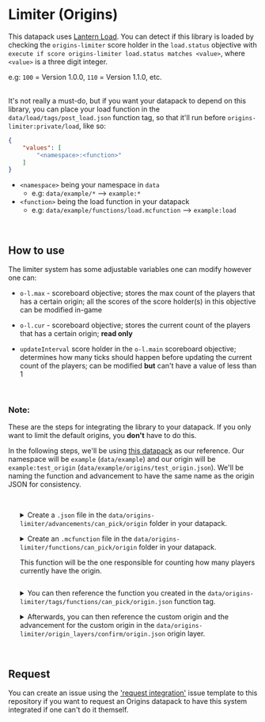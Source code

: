 # Limiter (Origins)

This datapack uses [Lantern Load](https://github.com/LanternMC/Load). You can detect if this library is loaded by checking the `origins-limiter` score holder in the `load.status` objective with `execute if score origins-limiter load.status matches <value>`, where `<value>` is a three digit integer.
<br>

e.g: `100` = Version 1.0.0, `110` = Version 1.1.0, etc.
<br>
<br>

It's not really a must-do, but if you want your datapack to depend on this library, you can place your load function in the `data/load/tags/post_load.json` function tag, so that it'll run before `origins-limiter:private/load`, like so:

```json
{
    "values": [
        "<namespace>:<function>"
    ]
}
```
* `<namespace>` being your namespace in `data`
  * e.g: `data/example/*` --> `example:*` 
* `<function>` being the load function in your datapack
  * e.g: `data/example/functions/load.mcfunction` --> `example:load` 

<br>


## How to use
The limiter system has some adjustable variables one can modify however one can:

* `o-l.max` - scoreboard objective; stores the max count of the players that has a certain origin; all the scores of the score holder(s) in this objective can be modified in-game
  
* `o-l.cur` - scoreboard objective; stores the current count of the players that has a certain origin; **read only**

* `updateInterval` score holder in the `o-l.main` scoreboard objective; determines how many ticks should happen before updating the current count of the players; can be modified **but** can't have a value of less than 1
<br>


### Note:
These are the steps for integrating the library to your datapack. If you only want to limit the default origins, you **don't** have to do this.
<br>

In the following steps, we'll be using [this datapack](https://github.com/eggohito/origins-limiter/tree/1.17.x/example) as our reference. Our namespace will be `example` (`data/example`) and our origin will be `example:test_origin` (`data/example/origins/test_origin.json`). We'll be naming the function and advancement to have the same name as the origin JSON for consistency.

<br>


<ol>
<details>

<summary>
Create a <code>.json</code> file in the <code>data/origins-limiter/advancements/can_pick/origin</code> folder in your datapack.
</summary>

```json
{
    "criteria": {
        "dummy": {
            "trigger": "minecraft:impossible"
        }
    }
}
```

</details>
</ol>

<ol>
<details>

<summary>
Create an <code>.mcfunction</code> file in the <code>data/origins-limiter/functions/can_pick/origin</code> folder in your datapack.

<br>

This function will be the one responsible for counting how many players currently have the origin.
</summary>

```mcfunction
#   Set the max count for this origin once (can then be changed in-game afterwards)
execute unless score test_origin o-l.max = test_origin o-l.max run scoreboard players set test_origin o-l.max 1


#   Store the count of the players that currently have this origin
execute store result score test_origin o-l.cur if entity @a[nbt = {cardinal_components: {"origins:origin": {OriginLayers: [{Origin: "example:test_origin"}]}}}]


#   Grant the player an advancement to indicate that the player can choose the origin. Revoke the advancement otherwise
execute if score test_origin o-l.cur < test_origin o-l.max run advancement grant @a only origins-limiter:can_pick/origin/test_origin

execute if score test_origin o-l.cur >= test_origin o-l.max run advancement revoke @a only origins-limiter:can_pick/origin/test_origin
```

* `test_origin` score holder in the `o-l.cur` objective is used for tracking how many players have the `example:test_origin` origin

* `test_origin` score holder in the `o-l.max` objective is the max count of players that can have the `example:test_origin` origin

* `origins-limiter:can_pick/origin/test_origin` (`data/origins-limiter/advancements/can_pick/origin/test_origin.json`) being the advancement for the `example:test_origin` origin

* `example:test_origin` (`data/example/origins/test_origin.json`) being the origin you want to restrict

</details>
</ol>

<ol>
<details>

<summary>
You can then reference the function you created in the <code>data/origins-limiter/tags/functions/can_pick/origin.json</code> function tag.
</summary>

```json
{
    "values": [
        "origins-limiter:can_pick/origin/test_origin"
    ]
}
```

* `origins-limiter:test_origin` (`data/origins-limiter/functions/can_pick/origin/test_origin.mcfunction`) being the function for the `example:test_origin` origin

</details>
</ol>

<ol>
<details>
<summary>Afterwards, you can then reference the custom origin and the advancement for the custom origin in the <code>data/origins-limiter/origin_layers/confirm/origin.json</code> origin layer.
</summary>

```json
{
    "origins": [
        {
            "condition": {
                "type": "origins:and",
                "conditions": [
                    {
                        "type": "origins:origin",
                        "origin": "example:test_origin"
                    },
                    {
                        "type": "origins:advancement",
                        "advancement": "origins-limiter:can_pick/origin/test_origin"
                    }
                ]
            },
            "origins": [
                "example:test_origin"
            ]
        }
    ]
}
```

* `origins-limiter:can_pick/origin/test_origin` (`data/origins-limiter/advancements/can_pick/origin/test_origin.json`) being the advancement for the `example:test_origin` origin

* `example:test_origin` (`data/example/origins/test_origin.json`) being the origin you want to restrict

</details>
</ol>
<br>


## Request
You can create an issue using the ['request integration'](https://github.com/eggohito/origins-limiter/issues/new?assignees=&labels=request&template=request-integration.md&title=%5BREQUEST%5D) issue template to this repository if you want to request an Origins datapack to have this system integrated if one can't do it themself.
